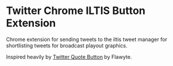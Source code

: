 # Twitter Chrome ILTIS Button Extension
Chrome extension for sending tweets to the iltis tweet manager for shortlisting tweets for broadcast playout graphics.

Inspired heavily by [Twitter Quote Button](https://github.com/flawyte/twitter-quote-button) by Flawyte.
